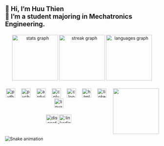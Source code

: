 <h2 align="left">👋 Hi, I’m Huu Thien<br>👀 I’m a student majoring in Mechatronics Engineering.</h2>

###

<div align="center">
  <img src="https://github-readme-stats.vercel.app/api?username=dhthiendp1&hide_title=true&hide_rank=true&show_icons=true&include_all_commits=true&count_private=true&disable_animations=false&theme=gruvbox_light&locale=en&hide_border=false" height="150" alt="stats graph"  />
  <img src="https://streak-stats.demolab.com?user=dhthiendp1&locale=en&mode=weekly&theme=gruvbox_light&hide_border=false&border_radius=5&date_format=j/n%5B/Y%5D" height="150" alt="streak graph"  />
  <img src="https://github-readme-stats.vercel.app/api/top-langs?username=dhthiendp1&locale=en&hide_title=false&layout=compact&card_width=320&langs_count=5&theme=gruvbox_light&hide_border=false" height="150" alt="languages graph"  />
</div>

###

<img align="right" height="150" src="https://scontent-hkg4-1.xx.fbcdn.net/v/t39.30808-6/182920416_1018792475595625_4466564598017716207_n.jpg?_nc_cat=106&ccb=1-7&_nc_sid=6ee11a&_nc_eui2=AeGxyD1Y4hyaFAuhs3hm8cCWrUwbOfFzmiGtTBs58XOaIagANkmmo7c2MsevhhKwAIetzV6i8x_yQ_nZuaID5XyH&_nc_ohc=517cyYU9LooQ7kNvgE9TYna&_nc_ht=scontent-hkg4-1.xx&oh=00_AYDVEF2Nh0MaYFDI5SJDnC36H0rQq5iKqvj72OkzCxFtPw&oe=66816AF4"  />

###

<div align="center">
  <img src="https://cdn.jsdelivr.net/gh/devicons/devicon/icons/python/python-original.svg" height="30" alt="python logo"  />
  <img width="12" />
  <img src="https://cdn.jsdelivr.net/gh/devicons/devicon/icons/pycharm/pycharm-original.svg" height="30" alt="pycharm logo"  />
  <img width="12" />
  <img src="https://cdn.jsdelivr.net/gh/devicons/devicon/icons/arduino/arduino-original.svg" height="30" alt="arduino logo"  />
  <img width="12" />
  <img src="https://cdn.jsdelivr.net/gh/devicons/devicon/icons/cplusplus/cplusplus-original.svg" height="30" alt="cplusplus logo"  />
  <img width="12" />
  <img src="https://cdn.jsdelivr.net/gh/devicons/devicon/icons/c/c-original.svg" height="30" alt="c logo"  />
  <img width="12" />
  <img src="https://cdn.jsdelivr.net/gh/devicons/devicon/icons/html5/html5-original.svg" height="30" alt="html5 logo"  />
  <img width="12" />
  <img src="https://cdn.jsdelivr.net/gh/devicons/devicon/icons/linkedin/linkedin-original.svg" height="30" alt="linkedin logo"  />
  <img width="12" />
  <img src="https://cdn.jsdelivr.net/gh/devicons/devicon/icons/linux/linux-original.svg" height="30" alt="linux logo"  />
</div>

###

<div align="center">
  <a href="sunshine0231" target="_blank">
    <img src="https://raw.githubusercontent.com/maurodesouza/profile-readme-generator/master/src/assets/icons/social/discord/default.svg" width="40" height="28" alt="discord logo"  />
  </a>
  <a href="https://www.linkedin.com/in/dhthiendp1/" target="_blank">
    <img src="https://raw.githubusercontent.com/maurodesouza/profile-readme-generator/master/src/assets/icons/social/linkedin/default.svg" width="40" height="28" alt="linkedin logo"  />
  </a>
</div>

###

<br clear="both">

<img src="https://raw.githubusercontent.com/dhthiendp1/dhthiendp1/output/snake.svg" alt="Snake animation" />

###
